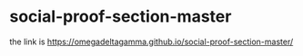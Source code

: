 # social-proof-section-master
the link is https://omegadeltagamma.github.io/social-proof-section-master/
